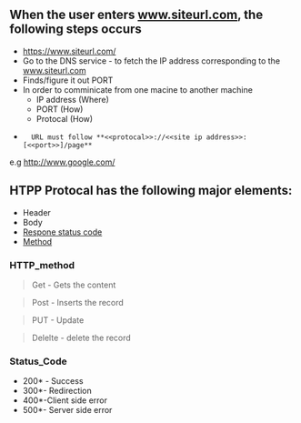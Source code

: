 ## When the user enters www.siteurl.com, the following steps occurs 
- https://www.siteurl.com/
- Go to the DNS service - to fetch the IP address corresponding to the www.siteurl.com
- Finds/figure it out PORT
- In order to comminicate from one macine to another machine
	- IP address (Where)
	- PORT  (How)
	- Protocal (How)
-       URL must follow **<<protocal>>://<<site ip address>>:[<<port>>]/page**
e.g http://www.google.com/

## HTPP Protocal has the following major elements:

- Header
- Body
- [Respone status code](#Status_Code)
- [Method](#HTTP_method)

### HTTP_method
  > Get - Gets the content
  
  > Post - Inserts the record
  
  > PUT - Update
  
  > Delelte - delete the record
  
### Status_Code

- 200* - Success
- 300*- Redirection
- 400*-Client side error
- 500*- Server side error
